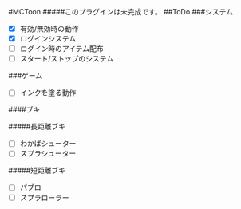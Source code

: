 #MCToon
#####このプラグインは未完成です。
##ToDo
###システム
- [x] 有効/無効時の動作  
- [x] ログインシステム  
- [ ] ログイン時のアイテム配布  
- [ ] スタート/ストップのシステム  

###ゲーム
- [ ] インクを塗る動作  

####ブキ

#####長距離ブキ
- [ ] わかばシューター  
- [ ] スプラシューター  

#####短距離ブキ
- [ ] パブロ  
- [ ] スプラローラー  
